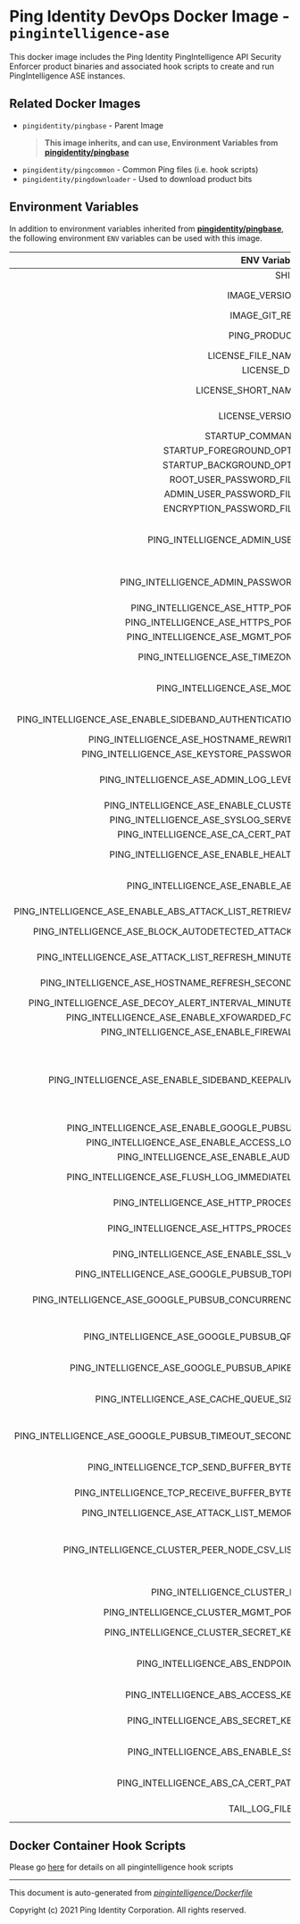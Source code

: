 
# Ping Identity DevOps Docker Image - `pingintelligence-ase`

This docker image includes the Ping Identity PingIntelligence API Security Enforcer product binaries
and associated hook scripts to create and run PingIntelligence ASE instances.

## Related Docker Images
- `pingidentity/pingbase` - Parent Image
	>**This image inherits, and can use, Environment Variables from [pingidentity/pingbase](https://devops.pingidentity.com/docker-images/pingbase/)**
- `pingidentity/pingcommon` - Common Ping files (i.e. hook scripts)
- `pingidentity/pingdownloader` - Used to download product bits

## Environment Variables
In addition to environment variables inherited from **[pingidentity/pingbase](https://devops.pingidentity.com/docker-images/pingbase/)**,
the following environment `ENV` variables can be used with
this image.

| ENV Variable  | Default     | Description
| ------------: | ----------- | ---------------------------------
| SHIM  | ${SHIM}  |  |
| IMAGE_VERSION  | ${IMAGE_VERSION}  | Image version and git revision, set by build process of the docker build  |
| IMAGE_GIT_REV  | ${IMAGE_GIT_REV}  |  |
| PING_PRODUCT  | PingIntelligence_ASE  | PingIdentity license version Ping product name  |
| LICENSE_FILE_NAME  | PingIntelligence.lic  | Name of License File  |
| LICENSE_DIR  | ${SERVER_ROOT_DIR}/config  |  |
| LICENSE_SHORT_NAME  | pingintelligence  | Shortname used when retrieving license from License Server  |
| LICENSE_VERSION  | ${LICENSE_VERSION}  | Version used when retrieving license from License Server  |
| STARTUP_COMMAND  | ${SERVER_ROOT_DIR}/bin/start_ase.sh  |  |
| STARTUP_FOREGROUND_OPTS  |   |  |
| STARTUP_BACKGROUND_OPTS  |   |  |
| ROOT_USER_PASSWORD_FILE  |   |  |
| ADMIN_USER_PASSWORD_FILE  |   |  |
| ENCRYPTION_PASSWORD_FILE  |   |  |
| PING_INTELLIGENCE_ADMIN_USER  | admin  | PingIntelligence global variables PingIntelligence default administrative user (this should probably not be changed)  |
| PING_INTELLIGENCE_ADMIN_PASSWORD  | 2FederateM0re  | PingIntelligence default administrative user credentials (this should be changed)  |
| PING_INTELLIGENCE_ASE_HTTP_PORT  | 8000  | The ASE HTTP listener port  |
| PING_INTELLIGENCE_ASE_HTTPS_PORT  | 8443  | The ASE HTTPS listener port  |
| PING_INTELLIGENCE_ASE_MGMT_PORT  | 8010  | the ASE management port  |
| PING_INTELLIGENCE_ASE_TIMEZONE  | local  | The timezone the ASE container is operating in  |
| PING_INTELLIGENCE_ASE_MODE  | inline  | Defines running mode for API Security Enforcer (Allowed values are inline or sideband).  |
| PING_INTELLIGENCE_ASE_ENABLE_SIDEBAND_AUTHENTICATION  | false  | Enable client-side authentication with tokens in sideband mode  |
| PING_INTELLIGENCE_ASE_HOSTNAME_REWRITE  | false  |  |
| PING_INTELLIGENCE_ASE_KEYSTORE_PASSWORD  | OBF:AES:sRNp0W7sSi1zrReXeHodKQ:lXcvbBhKZgDTrjQOfOkzR2mpca4bTUcwPAuerMPwvM4  |  |
| PING_INTELLIGENCE_ASE_ADMIN_LOG_LEVEL  | 4  | For controller.log and balancer.log only 1-5 (FATAL, ERROR, WARNING, INFO, DEBUG)  |
| PING_INTELLIGENCE_ASE_ENABLE_CLUSTER  | false  | enable cluster  |
| PING_INTELLIGENCE_ASE_SYSLOG_SERVER  |   | Syslog server  |
| PING_INTELLIGENCE_ASE_CA_CERT_PATH  |   | Path the to CA certificate  |
| PING_INTELLIGENCE_ASE_ENABLE_HEALTH  | false  | enable the ASE health check service  |
| PING_INTELLIGENCE_ASE_ENABLE_ABS  | false  | Set this value to true, to allow API Security Enforcer to send logs to ABS.  |
| PING_INTELLIGENCE_ASE_ENABLE_ABS_ATTACK_LIST_RETRIEVAL  | false  | Toggle ABS attack list retrieval  |
| PING_INTELLIGENCE_ASE_BLOCK_AUTODETECTED_ATTACKS  | false  | Toggle whether ASE blocks auto-detected attacks  |
| PING_INTELLIGENCE_ASE_ATTACK_LIST_REFRESH_MINUTES  | 10  | ABS attack list retieval frequency in minutes  |
| PING_INTELLIGENCE_ASE_HOSTNAME_REFRESH_SECONDS  | 60  | Hostname refresh interval in seconds  |
| PING_INTELLIGENCE_ASE_DECOY_ALERT_INTERVAL_MINUTES  | 180  | Alert interval for teh decoy services  |
| PING_INTELLIGENCE_ASE_ENABLE_XFOWARDED_FOR  | false  | Toggle X-Forwarded-For  |
| PING_INTELLIGENCE_ASE_ENABLE_FIREWALL  | true  | Toggle ASE Firewall  |
| PING_INTELLIGENCE_ASE_ENABLE_SIDEBAND_KEEPALIVE  | false  | Enable connection keepalive for requests from gateway to ASE in sideband mode When enabled, ASE sends 'Connection: keep-alive' header in response When disabled, ASE sends 'Connection: close' header in response  |
| PING_INTELLIGENCE_ASE_ENABLE_GOOGLE_PUBSUB  | false  | Enable Google Pub/Sub  |
| PING_INTELLIGENCE_ASE_ENABLE_ACCESS_LOG  | true  | Toggle the access log  |
| PING_INTELLIGENCE_ASE_ENABLE_AUDIT  | false  | Toggle audit logging  |
| PING_INTELLIGENCE_ASE_FLUSH_LOG_IMMEDIATELY  | true  | Toggle whether logs are flushed to disk immediately  |
| PING_INTELLIGENCE_ASE_HTTP_PROCESS  | 1  | The number of processes for HTTP requests  |
| PING_INTELLIGENCE_ASE_HTTPS_PROCESS  | 1  | The number of processes for HTTPS requests  |
| PING_INTELLIGENCE_ASE_ENABLE_SSL_V3  | false  | Toggle SSLv3 -- this should absolutely stay disabled  |
| PING_INTELLIGENCE_ASE_GOOGLE_PUBSUB_TOPIC  | /topic/apimetrics  | Google Pub/Sub topic  |
| PING_INTELLIGENCE_ASE_GOOGLE_PUBSUB_CONCURRENCY  | 1000  | Number of concurrent connections to Google Pub/Sub (Min:1, Max:1024, default: 1000)  |
| PING_INTELLIGENCE_ASE_GOOGLE_PUBSUB_QPS  | 1000  | Throttle the number of messages published per second. (Min: 1, Max:10000, default:1000)  |
| PING_INTELLIGENCE_ASE_GOOGLE_PUBSUB_APIKEY  |   | The API key to use to authenticate with Google  |
| PING_INTELLIGENCE_ASE_CACHE_QUEUE_SIZE  | 300  | Maximum number of messages buffered in memory (Min: 1, Max: 10000, Default: 300)  |
| PING_INTELLIGENCE_ASE_GOOGLE_PUBSUB_TIMEOUT_SECONDS  | 30  | Timeout in seconds to publish a message to Google Pub/Sub. (Min: 10, Max: 300, Default: 30)  |
| PING_INTELLIGENCE_TCP_SEND_BUFFER_BYTES  | 212992  | Kernel TCP send buffer size in bytes  |
| PING_INTELLIGENCE_TCP_RECEIVE_BUFFER_BYTES  | 212992  | enrel TCP receive buffer size in bytes  |
| PING_INTELLIGENCE_ASE_ATTACK_LIST_MEMORY  | 128MB  |   |
| PING_INTELLIGENCE_CLUSTER_PEER_NODE_CSV_LIST  |   | a comma-separated list of hostname:cluster_manager_port or IPv4_address:cluster_manager_port the ASE will try to connect to each server peer in the list  |
| PING_INTELLIGENCE_CLUSTER_ID  | ase_cluster  | The ASE cluster ID -- this must be unique  |
| PING_INTELLIGENCE_CLUSTER_MGMT_PORT  | 8020  | The ASE cluster management port  |
| PING_INTELLIGENCE_CLUSTER_SECRET_KEY  | OBF:AES:nPJOh3wXQWK/BOHrtKu3G2SGiAEElOSvOFYEiWfIVSdummoFwSR8rDh2bBnhTDdJ:7LFcqXQlqkW9kldQoFg0nJoLSojnzHDbD3iAy84pT84  | Secret key required to join the cluster  |
| PING_INTELLIGENCE_ABS_ENDPOINT  |   | a comma-separated list of abs nodes having hostname:port or ipv4:port as an address.  |
| PING_INTELLIGENCE_ABS_ACCESS_KEY  |   | access key for ase to authenticate with abs node  |
| PING_INTELLIGENCE_ABS_SECRET_KEY  |   | secret key for ase to authenticate with abs node  |
| PING_INTELLIGENCE_ABS_ENABLE_SSL  | true  | Setting this value to true will enable encrypted communication with ABS.  |
| PING_INTELLIGENCE_ABS_CA_CERT_PATH  |   | Configure the location of ABS's trusted CA certificates.  |
| TAIL_LOG_FILES  |   | Files tailed once container has started  |
## Docker Container Hook Scripts
Please go [here](https://github.com/pingidentity/pingidentity-devops-getting-started/tree/master/docs/docker-images/pingintelligence/hooks/README.md) for details on all pingintelligence hook scripts

---
This document is auto-generated from _[pingintelligence/Dockerfile](https://github.com/pingidentity/pingidentity-docker-builds/blob/master/pingintelligence/Dockerfile)_

Copyright (c) 2021 Ping Identity Corporation. All rights reserved.
